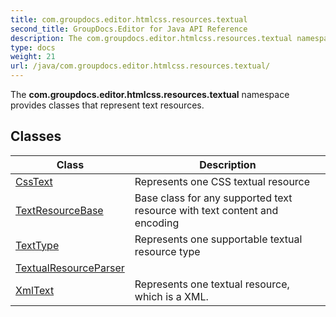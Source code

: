 ```yaml
---
title: com.groupdocs.editor.htmlcss.resources.textual
second_title: GroupDocs.Editor for Java API Reference
description: The com.groupdocs.editor.htmlcss.resources.textual namespace provides classes that represent text resources.
type: docs
weight: 21
url: /java/com.groupdocs.editor.htmlcss.resources.textual/
---
```


The **com.groupdocs.editor.htmlcss.resources.textual** namespace provides classes that represent text resources.


## Classes

| Class | Description |
| --- | --- |
| [CssText](../com.groupdocs.editor.htmlcss.resources.textual/csstext) | Represents one CSS textual resource |
| [TextResourceBase](../com.groupdocs.editor.htmlcss.resources.textual/textresourcebase) | Base class for any supported text resource with text content and encoding |
| [TextType](../com.groupdocs.editor.htmlcss.resources.textual/texttype) | Represents one supportable textual resource type |
| [TextualResourceParser](../com.groupdocs.editor.htmlcss.resources.textual/textualresourceparser) |  |
| [XmlText](../com.groupdocs.editor.htmlcss.resources.textual/xmltext) | Represents one textual resource, which is a XML. |
